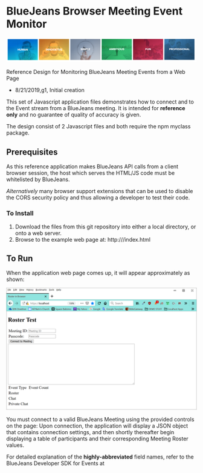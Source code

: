 # BlueJeans Browser Meeting Event Monitor

![BlueJeans](./media/927.png)



Reference Design for Monitoring BlueJeans Meeting Events from a Web Page

- 8/21/2019,g1, Initial creation

This set of Javascript application files demonstrates how to connect and to the Event stream from a BlueJeans meeting.  It is intended for **reference only** and no guarantee of quality of accuracy is given.

The design consist of 2 Javascript files and both require the npm myclass package.


<script src='my.class.min.js'></script>
<script src='browserevents.js'></script>
<script src='roster.js'></script>

## Prerequisites

As this reference application makes BlueJeans API calls from a client browser session, the host which serves the HTML/JS code must be whitelisted by BlueJeans.  

*Alternatively* many browser support extensions that can be used to disable the CORS security policy and thus allowing a developer to test their code.



### To Install
1. Download the files from this git repository into either a local directory, or onto a web server.
2. Browse to the example web page at:   http://<your location>/index.html



## To Run

When the application web page comes up, it will appear approximately as shown:

![](/media/screenshot.png)



You must connect to a valid BlueJeans Meeting using the provided controls on the page:  Upon connection, the application will display a JSON object that contains connection settings, and then shortly thereafter begin displaying a table of participants and their corresponding Meeting Roster values.  

For detailed explanation of the **highly-abbreviated** field names, refer to the BlueJeans Developer SDK for Events at [](https://github.com/bluejeans/api-events-meetings)




